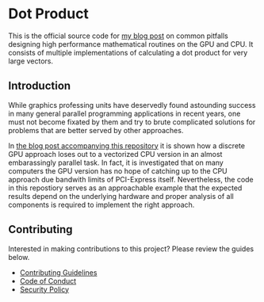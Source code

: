 # Dot Product

This is the official source code for [my blog post](https://cowfreedom.de/#dot_product/introduction/) on common pitfalls designing high performance mathematical routines on the GPU and CPU.
It consists of multiple implementations of calculating a dot product for very large vectors.

## Introduction

While graphics professing units have deservedly found astounding success in many general parallel programming applications in recent years, one must not become fixated by them and try to brute complicated
solutions for problems that are better served by other approaches.

In [the blog post accompanying this repository](https://cowfreedom.de/#dot_product/introduction/) it is shown how a discrete GPU approach loses out to a vectorized CPU version in an almost embarassingly parallel task. In fact, it is investigated that on many computers the GPU version has no hope of catching up to the CPU approach due bandwith limits of PCI-Express itself. Nevertheless, the code in this repostiory serves as an approachable example that the expected results depend on the underlying hardware and proper analysis of all components is required to implement the right approach.

## Contributing

Interested in making contributions to this project? Please review the guides below.

- [Contributing Guidelines](https://github.com/cowfreedom/.github/blob/master/CONTRIBUTING.md)
- [Code of Conduct](https://github.com/cowfreedom/.github/blob/master/CODE_OF_CONDUCT.md)
- [Security Policy](https://github.com/cowfreedom/.github/blob/master/SECURITY.md)
